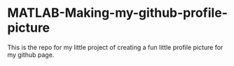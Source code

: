 # MATLAB-Making-my-github-profile-picture
This is the repo for my little project of creating a fun little profile picture for my github page.
